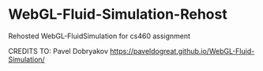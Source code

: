 # WebGL-Fluid-Simulation-Rehost
Rehosted WebGL-FluidSimulation for cs460 assignment 

CREDITS TO: Pavel Dobryakov
https://paveldogreat.github.io/WebGL-Fluid-Simulation/

